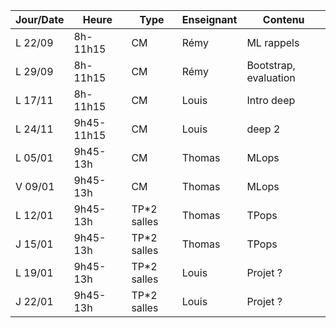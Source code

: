 | Jour/Date | Heure       | Type        | Enseignant | Contenu |
|-----------|-------------|-------------|------------|------------|
| L 22/09   | 8h-11h15     | CM          | Rémy       | ML rappels |
| L 29/09   | 8h-11h15     | CM          | Rémy       | Bootstrap, evaluation |
| L 17/11   | 8h-11h15     | CM          | Louis      | Intro deep |
| L 24/11   | 9h45-11h15   | CM          | Louis     | deep 2 |
| L 05/01   | 9h45-13h     | CM          |  Thomas    | MLops |
| V 09/01   | 9h45-13h     | CM          | Thomas      | MLops |
| L 12/01   | 9h45-13h     | TP*2 salles | Thomas     | TPops |
| J 15/01   | 9h45-13h     | TP*2 salles | Thomas     | TPops |
| L 19/01   | 9h45-13h     | TP*2 salles | Louis      | Projet ? |
| J 22/01   | 9h45-13h     | TP*2 salles | Louis      | Projet ? |
